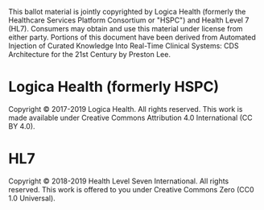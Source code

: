 This ballot material is jointly copyrighted by Logica Health (formerly the Healthcare Services Platform Consortium or "HSPC") and Health Level 7 (HL7). Consumers may obtain and use this material under license from either party. Portions of this document have been derived from Automated Injection of Curated Knowledge Into Real-Time Clinical Systems: CDS Architecture for the 21st Century by Preston Lee.

# Logica Health (formerly HSPC) 
Copyright © 2017-2019 Logica Health. All rights reserved. This work is made available under Creative Commons Attribution 4.0 International (CC BY 4.0).

# HL7
Copyright © 2018-2019 Health Level Seven International. All rights reserved. This work is offered to you under Creative Commons Zero (CC0 1.0 Universal).
